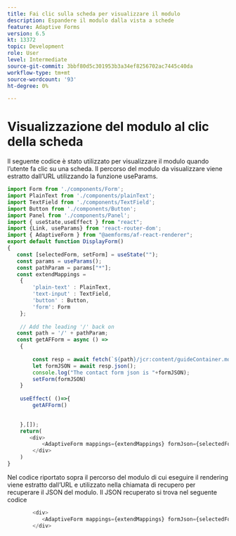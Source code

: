 ```yaml
---
title: Fai clic sulla scheda per visualizzare il modulo
description: Espandere il modulo dalla vista a schede
feature: Adaptive Forms
version: 6.5
kt: 13372
topic: Development
role: User
level: Intermediate
source-git-commit: 3bbf80d5c301953b3a34ef8256702ac7445c40da
workflow-type: tm+mt
source-wordcount: '93'
ht-degree: 0%

---
```


# Visualizzazione del modulo al clic della scheda

Il seguente codice è stato utilizzato per visualizzare il modulo quando l’utente fa clic su una scheda. Il percorso del modulo da visualizzare viene estratto dall’URL utilizzando la funzione useParams.

```javascript
import Form from './components/Form';
import PlainText from './components/plainText';
import TextField from './components/TextField';
import Button from './components/Button';
import Panel from './components/Panel';
import { useState,useEffect } from "react";
import {Link, useParams} from 'react-router-dom';
import { AdaptiveForm } from "@aemforms/af-react-renderer";
export default function DisplayForm()
{
   const [selectedForm, setForm] = useState("");
   const params = useParams();
   const pathParam = params["*"];
   const extendMappings =
    {
        'plain-text' : PlainText,
        'text-input' : TextField,
        'button' : Button,
        'form': Form
    };
    
    // Add the leading '/' back on 
   const path = '/' + pathParam;
   const getAFForm = async () =>
    {
           
        const resp = await fetch(`${path}/jcr:content/guideContainer.model.json`);
        let formJSON = await resp.json();
        console.log("The contact form json is "+formJSON);
        setForm(formJSON)
    }
    
    useEffect( ()=>{
        getAFForm()
        

    },[]);
    return(
       <div>
           <AdaptiveForm mappings={extendMappings} formJson={selectedForm}/>
        </div>
    )
}
```

Nel codice riportato sopra il percorso del modulo di cui eseguire il rendering viene estratto dall’URL e utilizzato nella chiamata di recupero per recuperare il JSON del modulo. Il JSON recuperato si trova nel seguente codice

```javascript
        <div>
           <AdaptiveForm mappings={extendMappings} formJson={selectedForm}/>
        </div>
```
